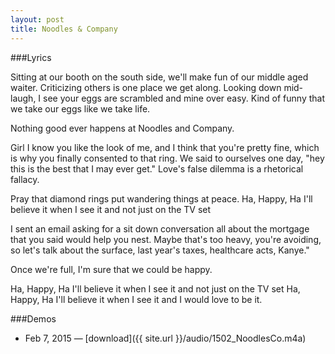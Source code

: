 ```yaml
---
layout: post
title: Noodles & Company
---
```


###Lyrics

Sitting at our booth on the south side,
we'll make fun of our middle aged waiter.
Criticizing others is one place we get along.
Looking down mid-laugh, I see your eggs are
scrambled and mine over easy.
Kind of funny that we take our eggs like we take life.

Nothing good ever happens
at Noodles and Company.

Girl I know you like the look of me,
and I think that you're pretty fine,
which is why you finally consented to that ring.
We said to ourselves one day, 
"hey this is the best that I may ever get." 
Love's false dilemma is a rhetorical fallacy.

Pray that diamond rings put
wandering things at peace.
Ha, Happy, Ha
I'll believe it when I see it and not just on the TV set

I sent an email asking for a sit down
conversation all about the
mortgage that you said would help you nest.
Maybe that's too heavy, you're avoiding,
so let's talk about the surface,
last year's taxes, healthcare acts, Kanye."

Once we're full, I'm sure
that we could be happy.

Ha, Happy, Ha
I'll believe it when I see it and not just on the TV set
Ha, Happy, Ha
I'll believe it when I see it and I would love to be it.

###Demos
* Feb 7, 2015 — [download]({{ site.url }}/audio/1502_NoodlesCo.m4a)
<audio src="{{ site.url }}/audio/1502_NoodlesCo.m4a" preload="auto" />
* Mar 30, 2015 — [download]({{ site.url }}/audio/150330_NoodlesCo.m4a)
<audio src="{{ site.url }}/audio/150330_NoodlesCo.m4a" preload="auto" />